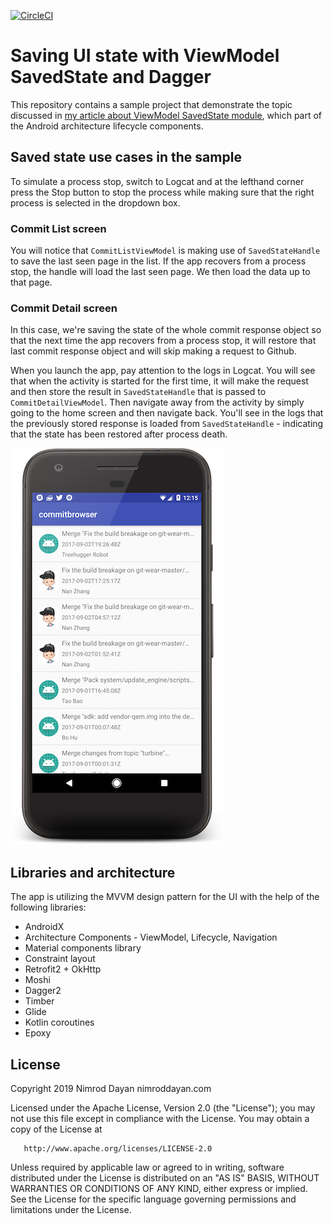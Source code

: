 [![CircleCI](https://circleci.com/gh/Nimrodda/github-commit-browser.svg?style=svg)](https://circleci.com/gh/Nimrodda/github-commit-browser)

# Saving UI state with ViewModel SavedState and Dagger

This repository contains a sample project that demonstrate the topic discussed in [my article about
ViewModel SavedState module](https://proandroiddev.com/saving-ui-state-with-viewmodel-savedstate-and-dagger-f77bcaeb8b08),
which part of the Android architecture lifecycle components.

## Saved state use cases in the sample

To simulate a process stop, switch to Logcat and at the lefthand corner press the Stop button to stop the process while making sure that
the right process is selected in the dropdown box.

### Commit List screen

You will notice that `CommitListViewModel` is making use of `SavedStateHandle` to save the last seen page in the list.
If the app recovers from a process stop, the handle will load the last seen page. We then load the data up to that page.

### Commit Detail screen

In this case, we're saving the state of the whole commit response object so that the next time the app recovers from a
process stop, it will restore that last commit response object and will skip making a request to Github.

When you launch the app, pay attention to the logs in Logcat. You will see that when the activity is started for the first time, it will make the request
and then store the result in `SavedStateHandle` that is passed to `CommitDetailViewModel`. Then navigate away from the activity by simply
going to the home screen and then navigate back. You'll see in the logs that the previously stored response is loaded from
`SavedStateHandle` - indicating that the state has been restored after process death.

![](screenshots/screenshot1.png)

## Libraries and architecture

The app is utilizing the MVVM design pattern for the UI with the help of the following libraries:

* AndroidX
* Architecture Components - ViewModel, Lifecycle, Navigation
* Material components library
* Constraint layout
* Retrofit2 + OkHttp
* Moshi
* Dagger2
* Timber
* Glide
* Kotlin coroutines
* Epoxy

## License

Copyright 2019 Nimrod Dayan nimroddayan.com

   Licensed under the Apache License, Version 2.0 (the "License");
   you may not use this file except in compliance with the License.
   You may obtain a copy of the License at

       http://www.apache.org/licenses/LICENSE-2.0

   Unless required by applicable law or agreed to in writing, software
   distributed under the License is distributed on an "AS IS" BASIS,
   WITHOUT WARRANTIES OR CONDITIONS OF ANY KIND, either express or implied.
   See the License for the specific language governing permissions and
   limitations under the License.
